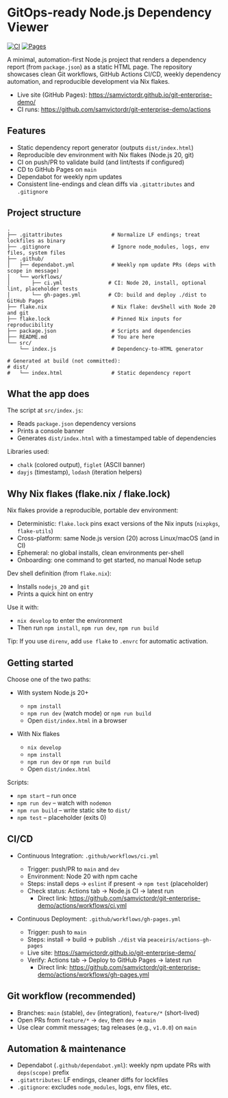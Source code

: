 # GitOps-ready Node.js Dependency Viewer

[![CI](https://github.com/samvictordr/git-enterprise-demo/actions/workflows/ci.yml/badge.svg?branch=main)](https://github.com/samvictordr/git-enterprise-demo/actions/workflows/ci.yml)
[![Pages](https://github.com/samvictordr/git-enterprise-demo/actions/workflows/gh-pages.yml/badge.svg?branch=main)](https://github.com/samvictordr/git-enterprise-demo/actions/workflows/gh-pages.yml)

A minimal, automation-first Node.js project that renders a dependency report (from `package.json`) as a static HTML page. The repository showcases clean Git workflows, GitHub Actions CI/CD, weekly dependency automation, and reproducible development via Nix flakes.

- Live site (GitHub Pages): https://samvictordr.github.io/git-enterprise-demo/
- CI runs: https://github.com/samvictordr/git-enterprise-demo/actions

## Features

- Static dependency report generator (outputs `dist/index.html`)
- Reproducible dev environment with Nix flakes (Node.js 20, git)
- CI on push/PR to validate build (and lint/tests if configured)
- CD to GitHub Pages on `main`
- Dependabot for weekly npm updates
- Consistent line-endings and clean diffs via `.gitattributes` and `.gitignore`

## Project structure

```
.
├── .gitattributes                # Normalize LF endings; treat lockfiles as binary
├── .gitignore                    # Ignore node_modules, logs, env files, system files
├── .github/
│   ├── dependabot.yml            # Weekly npm update PRs (deps with scope in message)
│   └── workflows/
│       ├── ci.yml               # CI: Node 20, install, optional lint, placeholder tests
│       └── gh-pages.yml         # CD: build and deploy ./dist to GitHub Pages
├── flake.nix                     # Nix flake: devShell with Node 20 and git
├── flake.lock                    # Pinned Nix inputs for reproducibility
├── package.json                  # Scripts and dependencies
├── README.md                     # You are here
└── src/
    └── index.js                  # Dependency-to-HTML generator

# Generated at build (not committed):
# dist/
#   └── index.html                # Static dependency report
```

## What the app does

The script at `src/index.js`:
- Reads `package.json` dependency versions
- Prints a console banner
- Generates `dist/index.html` with a timestamped table of dependencies

Libraries used:
- `chalk` (colored output), `figlet` (ASCII banner)
- `dayjs` (timestamp), `lodash` (iteration helpers)

## Why Nix flakes (flake.nix / flake.lock)

Nix flakes provide a reproducible, portable dev environment:
- Deterministic: `flake.lock` pins exact versions of the Nix inputs (`nixpkgs`, `flake-utils`)
- Cross-platform: same Node.js version (20) across Linux/macOS (and in CI)
- Ephemeral: no global installs, clean environments per-shell
- Onboarding: one command to get started, no manual Node setup

Dev shell definition (from `flake.nix`):
- Installs `nodejs_20` and `git`
- Prints a quick hint on entry

Use it with:
- `nix develop` to enter the environment
- Then run `npm install`, `npm run dev`, `npm run build`

Tip: If you use `direnv`, add `use flake` to `.envrc` for automatic activation.

## Getting started

Choose one of the two paths:

- With system Node.js 20+
  - `npm install`
  - `npm run dev` (watch mode) or `npm run build`
  - Open `dist/index.html` in a browser

- With Nix flakes
  - `nix develop`
  - `npm install`
  - `npm run dev` or `npm run build`
  - Open `dist/index.html`

Scripts:
- `npm start` – run once
- `npm run dev` – watch with `nodemon`
- `npm run build` – write static site to `dist/`
- `npm test` – placeholder (exits 0)

## CI/CD

- Continuous Integration: `.github/workflows/ci.yml`
  - Trigger: push/PR to `main` and `dev`
  - Environment: Node 20 with npm cache
  - Steps: install deps → `eslint` if present → `npm test` (placeholder)
  - Check status: Actions tab → Node.js CI → latest run
    - Direct link: https://github.com/samvictordr/git-enterprise-demo/actions/workflows/ci.yml

- Continuous Deployment: `.github/workflows/gh-pages.yml`
  - Trigger: push to `main`
  - Steps: install → build → publish `./dist` via `peaceiris/actions-gh-pages`
  - Live site: https://samvictordr.github.io/git-enterprise-demo/
  - Verify: Actions tab → Deploy to GitHub Pages → latest run
    - Direct link: https://github.com/samvictordr/git-enterprise-demo/actions/workflows/gh-pages.yml

## Git workflow (recommended)

- Branches: `main` (stable), `dev` (integration), `feature/*` (short-lived)
- Open PRs from `feature/*` → `dev`, then `dev` → `main`
- Use clear commit messages; tag releases (e.g., `v1.0.0`) on `main`

## Automation & maintenance

- Dependabot (`.github/dependabot.yml`): weekly npm update PRs with `deps(scope)` prefix
- `.gitattributes`: LF endings, cleaner diffs for lockfiles
- `.gitignore`: excludes `node_modules`, logs, env files, etc.
